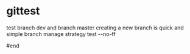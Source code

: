 # gittest
test branch dev and branch master
creating a new branch is quick and simple
branch manage strategy
test  --no-ff

#end